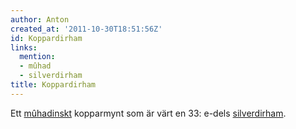 ```yaml
---
author: Anton
created_at: '2011-10-30T18:51:56Z'
id: Koppardirham
links:
  mention:
  - mûhad
  - silverdirham
title: Koppardirham
---
```


Ett [mûhadinskt] kopparmynt som är värt en 33: e-dels [silverdirham].

  [mûhadinskt]: mûhad
  [silverdirham]: silverdirham
